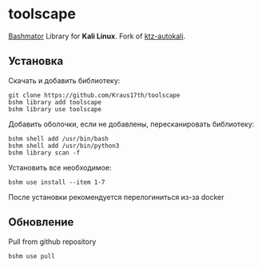 # toolscape

[Bashmator](https://github.com/vinzekatze/bashmator) Library for __Kali Linux__. Fork of [ktz-autokali](https://github.com/vinzekatze/ktz-autokali).

## Установка

Скачать и добавить библиотеку:

```
git clone https://github.com/Kraus17th/toolscape
bshm library add toolscape
bshm library use toolscape
```

Добавить оболочки, если не добавлены, пересканировать библиотеку:
```
bshm shell add /usr/bin/bash
bshm shell add /usr/bin/python3
bshm library scan -f
```

Установить все необходимое:
```
bshm use install --item 1-7
```
После установки рекомендуется перелогиниться из-за docker

## Обновление

Pull from github repository
```
bshm use pull
```
